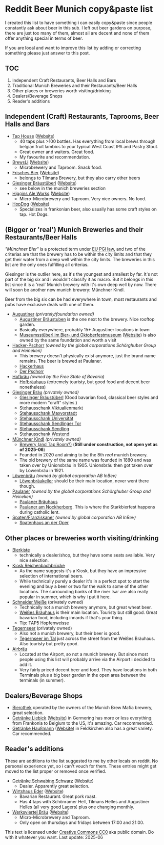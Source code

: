 Reddit Beer Munich copy&paste list
===

I created this list to have something i can easily copy&paste since people constantly ask about beer in this sub.
I left out beer gardens on purpose, there are just too many of them, almost all are decent and none of them offer anything special in terms of beer.

If you are local and want to improve this list by adding or correcting something please just answer to this post.

## TOC
 1. Independent Craft Restaurants, Beer Halls and Bars
 2. Traditional Munich Breweries and their Restaurants/Beer Halls
 3. Other places or breweries worth visiting/drinking
 4. Dealers/Beverage Shops
 5. Reader's additions

## Independent (Craft) Restaurants, Taprooms, Beer Halls and Bars
* [Tap House](https://www.openstreetmap.org/node/1836234731) ([Website](https://tap-house-munich.de/de/))
  * 40 taps plus >100 bottles. Has everything from local brews through belgian fruit lambics to your typical West Coast IPA and Pastry Stout.
  * Great owner and waiters. Great food.
  * My favourite and recommendation.
* [BrewsLi](https://www.openstreetmap.org/node/1357982129) ([Website](https://brewsli.de/))
  * Microbrewery and Taproom. Snack food.
* [Frisches Bier](https://www.openstreetmap.org/node/5640320024) ([Website](https://www.frischesbier-muenchen.de/))
  * belongs to Tilmans Brewery, but they also carry other beers
* [Giesinger Bräustüberl](https://www.openstreetmap.org/node/3483635411) ([Website](https://www.giesinger-braeu.de/))
  * see below in the munich breweries section
* [Higgins Ale Works](https://www.openstreetmap.org/node/9844332568) ([Website](https://higginsaleworks.com/))
  * Micro-Microbrewery and Taproom. Very nice owners. No food.
* [HopDog](https://www.openstreetmap.org/node/7589946337) ([Website](https://hopdog.eu/))
  * Specializes in frankonian beer, also usually has some craft styles on tap. Hot Dogs.

## (Bigger or 'real') Munich Breweries and their Restaurants/Beer Halls
_"Münchner Bier"_ is a protected term under [EU PGI law](https://en.wikipedia.org/wiki/Geographical_indications_and_traditional_specialities_in_the_European_Union), and two of the criterias are that the brewery has to be within the city limits and that they get their water from a deep well within the city limits. The breweries in this list are the only ones fulfilling all criterias.

Giesinger is the outlier here, as it's the youngest and smallest by far. It's not part of the big six and i wouldn't classify it as macro. But it belongs in this list since it is a 'real' Munich brewery with it's own deep well by now. There will soon be another new munich brewery: Münchner Kindl.

Beer from the big six can be had everywhere in town, most restaurants and pubs have exclusive deals with one of them.

* [Augustiner](https://www.augustiner-braeu.de) _(privately/foundation owned)_
  * [Augustiner Bräustuben](https://www.openstreetmap.org/node/82772298) is the one next to the brewery. Nice rooftop garden.
  * Basically everywhere, probably 15+ Augustiner locations in town
  * [Museumsstüberl im Bier- und Oktoberfestmuseum](https://www.openstreetmap.org/node/656253061) ([Website](https://www.museumsstueberl.com/)) is also owned by the same foundation and worth a visit
* [Hacker-Pschorr](https://www.hacker-pschorr.de) _(owned by the global corporations Schörghuber Group and Heineken)_
  * This brewery doesn't physically exist anymore, just the brand name remains. The beer is brewed at Paulaner.
  * [Hackerhaus](https://www.openstreetmap.org/node/700957664)
  * [Der Pschorr](https://www.openstreetmap.org/node/358492740)
* [Hofbräu](https://www.hofbraeu-muenchen.de) _(owned by the Free State of Bavaria)_
  * [Hofbräuhaus](https://www.openstreetmap.org/node/11829267544) (extremely touristy, but good food and decent beer nonetheless)
* [Giesinger Bräu](https://www.giesinger-braeu.de/) _(privately owned)_
  * [Giesinger Bräustüberl](https://www.openstreetmap.org/node/3483635411) (Good bavarian food, classical beer styles and more modern "craft" styles.)
  * [Stehausschank Viktualienmarkt](https://www.openstreetmap.org/node/1016358208)
  * [Stehausschank Maxvorstadt](https://www.openstreetmap.org/node/1813638199)
  * [Stehausschank Universität](https://www.openstreetmap.org/node/329088197)
  * [Stehausschank Sendlinger Tor](https://www.openstreetmap.org/node/700042712)
  * [Stehausschank Sendling](https://www.openstreetmap.org/node/2015822730)
  * [Stehausschank Westend](https://www.openstreetmap.org/node/337484404)
* [Münchner Kindl](https://www.muenchnerkindlbrauerei.de) _(privately owned)_
  * [Brewery (and Tap Room?)](https://www.openstreetmap.org/way/1285237072) (**Still under construction, not open yet as of 2025-06**)
  * Founded in 2020 and aiming to be the 8th _real_ munich brewery.
  * The old brewery of the same name was founded in 1880 and was taken over by Unionsbräu in 1905. Unionsbräu then got taken over by Löwenbräu in 1921.
* [Löwenbräu](https://loewenbraeu.de) _(owned by global corporation AB InBev)_
  * [Löwenbräukeller](https://www.openstreetmap.org/way/98064749) should be their main location, never went there though.
* [Paulaner](https://www.paulaner.de) _(owned by the global corporations Schörghuber Group and Heineken)_
  * [Paulaner Bräuhaus](https://www.openstreetmap.org/node/307528347)
  * [Paulaner am Nockherberg](https://www.openstreetmap.org/node/262128245). This is where the Starkbierfest happens during catholic lent.
* [Spaten/Franziskaner](https://spatenbraeu.de) _(owned by global corporation AB InBev)_
  * [Spatenhaus an der Oper](https://www.openstreetmap.org/node/863560075)

## Other places or breweries worth visiting/drinking
* [Bierkiste](https://www.openstreetmap.org/node/8467824847)
  * technically a dealer/shop, but they have some seats available. Very nice selection.
* [Kiosk Reichenbachbrücke](https://www.openstreetmap.org/way/108574652)
  * As the name suggests it's a Kiosk, but they have an impressive selection of international beers.
  * While technically purely a dealer it's in a perfect spot to start the evening and buy a beer or two for the walk to some of the other locations. The surrounding banks of the river Isar are also really popular in summer, which is why i put it here.
* [Schneider Weiße](https://schneider-weisse.de) (privately owned)
  * Technically not a munich brewery anymore, but great wheat beer.
  * [Weißes Bräuhaus](https://www.openstreetmap.org/node/6013457619) is their main location. Touristy but still good. Great bavarian food, including innards if that's your thing.
  * Tip: TAP5 Hopfenweisse
* [Tegernseer](https://www.brauhaus-tegernsee.de) (privately owned)
  * Also not a munich brewery, but their beer is good.
  * [Tegernseer im Tal](https://www.openstreetmap.org/node/332790673) just across the street from the Weißes Bräuhaus. Also touristy but pretty good.
* [Airbräu](https://www.munich-airport.de/airbraeu/de)
  * Located at the Airport, so not a munich brewery. But since most people using this list will probably arrive via the Airport i decided to add it.
  * Very fairly priced decent beer and food. They have locations in both Terminals plus a big beer garden in the open area between the terminals (in summer).

## Dealers/Beverage Shops
* [Bierothek](https://www.openstreetmap.org/node/4851250425) operated by the owners of the Munich Brew Mafia brewery, great selection.
* [Getränke Liebick](https://www.openstreetmap.org/way/78282493) ([Website](https://www.landbierzentrale.de/)) in Germering has more or less everything from Frankonia to Belgium to the US, it's amazing. Car recommended.
* [Getränke Haußmann](https://www.openstreetmap.org/node/3493308846) ([Website](https://www.getraenke-haussmann.de/)) in Feldkirchen also has a great variety. Car recommended.

## Reader's additions
These are additions to the list suggested to me by other locals on reddit. No personal experience yet, so i can't vouch for them.
These entries might get moved to the list proper or removed once verified.

* [Getränke Schwabing Schwarz](https://www.openstreetmap.org/node/11277513196) ([Website](https://www.getraenke-schwabing.de/))
  * Dealer. Apparently great selection.
* [Wirtshaus Eder](https://www.openstreetmap.org/node/367787215) ([Website](https://www.ederwirt.de/))
  * Bavarian Restaurant. Great pork roast.
  * Has 4 taps with Schönramer Hell, Tilmans Helles and Augustiner Helles (all very good Lagers) plus one changing monthly.
* [Werksviertel Bräu](https://www.openstreetmap.org/node/9964774236) ([Website](https://werksviertelbräu.de/))
  * Micro-Microbrewery and Taproom.
  * Only open on thursdays and fridays between 17:00 and 21:00.

This text is licensed under [Creative Commons CC0](https://creativecommons.org/publicdomain/zero/1.0/) aka public domain. Do with it whatever you want. Last update: 2025-06